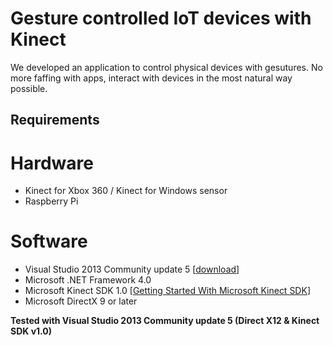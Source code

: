 # Gesture controlled IoT devices with Kinect
We developed an application to control physical devices with gesutures. No more faffing with apps, interact with devices in the most natural way possible. 

## Requirements

# Hardware
- Kinect for Xbox 360 / Kinect for Windows sensor
- Raspberry Pi

# Software
- Visual Studio 2013 Community update 5 [[download](https://www.visualstudio.com/en-us/news/releasenotes/vs2013-community-vs#download-visual-studio-2013-community)]
- Microsoft .NET Framework 4.0 
- Microsoft Kinect SDK 1.0 [[Getting Started With Microsoft Kinect SDK](https://github.com/alwynmathew/Kinect-for-windows/blob/master/README.md#getting-started-with-microsoft-kinect-sdk-10)]
- Microsoft DirectX 9 or later


**Tested with Visual Studio 2013 Community update 5 (Direct X12 & Kinect SDK v1.0)**
